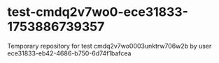 # test-cmdq2v7wo0-ece31833-1753886739357
Temporary repository for test cmdq2v7wo0003unktrw706w2b by user ece31833-eb42-4686-b750-6d74f1bafcea
